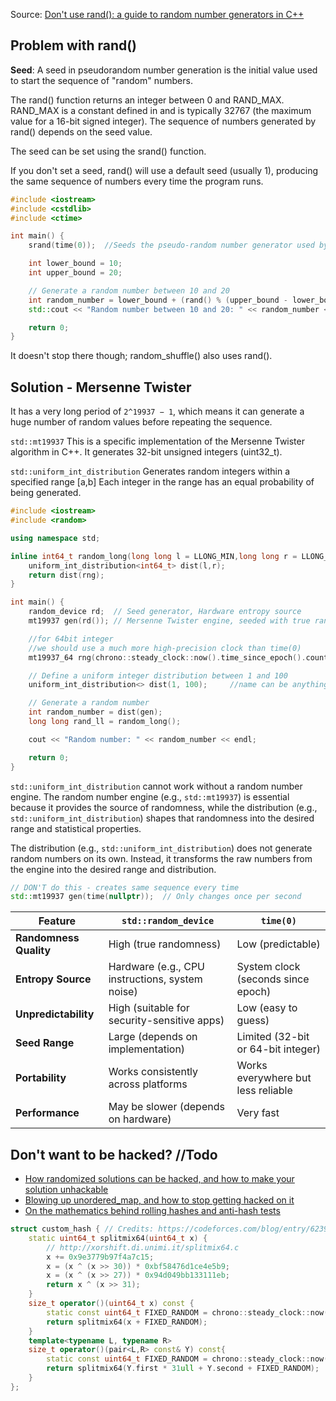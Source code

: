Source: [Don't use rand(): a guide to random number generators in C++](https://codeforces.com/blog/entry/61587)

## Problem with rand()

**Seed**: A seed in pseudorandom number generation is the initial value used to start the sequence of "random" numbers.

The rand() function returns an integer between 0 and RAND_MAX.
RAND_MAX is a constant defined in <cstdlib> and is typically 32767 (the maximum value for a 16-bit signed integer).
The sequence of numbers generated by rand() depends on the seed value.

The seed can be set using the srand() function.

If you don't set a seed, rand() will use a default seed (usually 1), producing the same sequence of numbers every time the program runs. 

```cpp
#include <iostream>
#include <cstdlib>
#include <ctime>

int main() {
    srand(time(0));  //Seeds the pseudo-random number generator used by std::rand() with the value seed.

    int lower_bound = 10;
    int upper_bound = 20;

    // Generate a random number between 10 and 20
    int random_number = lower_bound + (rand() % (upper_bound - lower_bound + 1));
    std::cout << "Random number between 10 and 20: " << random_number << std::endl;

    return 0;
}
```
It doesn't stop there though; random_shuffle() also uses rand().

## Solution - Mersenne Twister

It has a very long period of 
`2^19937 − 1`, which means it can generate a huge number of random values before repeating the sequence.

`std::mt19937`
This is a specific implementation of the Mersenne Twister algorithm in C++.
It generates 32-bit unsigned integers (uint32_t).


 `std::uniform_int_distribution`
Generates random integers within a specified range [a,b] Each integer in the range has an equal probability of being generated.

```cpp
#include <iostream>
#include <random>

using namespace std;

inline int64_t random_long(long long l = LLONG_MIN,long long r = LLONG_MAX){
    uniform_int_distribution<int64_t> dist(l,r);   
    return dist(rng);
}

int main() {
    random_device rd;  // Seed generator, Hardware entropy source
    mt19937 gen(rd()); // Mersenne Twister engine, seeded with true random value

    //for 64bit integer
    //we should use a much more high-precision clock than time(0)
    mt19937_64 rng(chrono::steady_clock::now().time_since_epoch().count());   //shuffle(all(a), rng)

    // Define a uniform integer distribution between 1 and 100
    uniform_int_distribution<> dist(1, 100);     //name can be anything other than dist

    // Generate a random number
    int random_number = dist(gen);
    long long rand_ll = random_long();

    cout << "Random number: " << random_number << endl;

    return 0;
}
```
`std::uniform_int_distribution` cannot work without a random number engine. The random number engine (e.g., `std::mt19937`) is essential because it provides the source of randomness, while the distribution (e.g., `std::uniform_int_distribution`) shapes that randomness into the desired range and statistical properties.

The distribution (e.g., `std::uniform_int_distribution`) does not generate random numbers on its own. Instead, it transforms the raw numbers from the engine into the desired range and distribution.

```cpp
// DON'T do this - creates same sequence every time
std::mt19937 gen(time(nullptr));  // Only changes once per second
```


| Feature                     | `std::random_device`                          | `time(0)`                          |
|-----------------------------|-----------------------------------------------|------------------------------------|
| **Randomness Quality**      | High (true randomness)                        | Low (predictable)                  |
| **Entropy Source**          | Hardware (e.g., CPU instructions, system noise)| System clock (seconds since epoch) |
| **Unpredictability**        | High (suitable for security-sensitive apps)   | Low (easy to guess)                |
| **Seed Range**              | Large (depends on implementation)             | Limited (32-bit or 64-bit integer) |
| **Portability**             | Works consistently across platforms           | Works everywhere but less reliable |
| **Performance**             | May be slower (depends on hardware)           | Very fast                          |


## Don't want to be hacked? //Todo

- [How randomized solutions can be hacked, and how to make your solution unhackable](https://codeforces.com/blog/entry/61675)
- [Blowing up unordered_map, and how to stop getting hacked on it](https://codeforces.com/blog/entry/62393)
- [On the mathematics behind rolling hashes and anti-hash tests](https://codeforces.com/blog/entry/60442)

```cpp
struct custom_hash { // Credits: https://codeforces.com/blog/entry/62393
    static uint64_t splitmix64(uint64_t x) {
        // http://xorshift.di.unimi.it/splitmix64.c
        x += 0x9e3779b97f4a7c15;
        x = (x ^ (x >> 30)) * 0xbf58476d1ce4e5b9;
        x = (x ^ (x >> 27)) * 0x94d049bb133111eb;
        return x ^ (x >> 31);
    }
    size_t operator()(uint64_t x) const {
        static const uint64_t FIXED_RANDOM = chrono::steady_clock::now().time_since_epoch().count();
        return splitmix64(x + FIXED_RANDOM);
    }
    template<typename L, typename R>
    size_t operator()(pair<L,R> const& Y) const{
        static const uint64_t FIXED_RANDOM = chrono::steady_clock::now().time_since_epoch().count();
        return splitmix64(Y.first * 31ull + Y.second + FIXED_RANDOM);
    }
};
```
